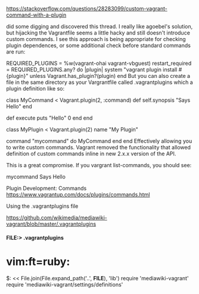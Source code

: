https://stackoverflow.com/questions/28283099/custom-vagrant-command-with-a-plugin


 did some digging and discovered this thread. I really like agoebel's solution, but hijacking the Vagrantfile seems a little hacky and still doesn't introduce custom commands. I see this approach is being appropriate for checking plugin dependences, or some additional check before standard commands are run:

REQUIRED_PLUGINS = %w(vagrant-ohai vagrant-vbguest)
restart_required = REQUIRED_PLUGINS.any? do |plugin|
  system "vagrant plugin install #{plugin}" unless Vagrant.has_plugin?(plugin)
end
But you can also create a file in the same directory as your Vargrantfile called .vagrantplugins which a plugin definition like so:

class MyCommand < Vagrant.plugin(2, :command)
  def self.synopsis
    "Says Hello"
  end

  def execute
    puts "Hello"
    0
  end
end

class MyPlugin < Vagrant.plugin(2)
  name "My Plugin"

  command "mycommand" do
    MyCommand
  end
end
Effectively allowing you to write custom commands. Vagrant removed the functionality that allowed definition of custom commands inline in new 2.x.x version of the API.

This is a great compromise. If you vargrant list-commands, you should see:

mycommand       Says Hello



Plugin Development: Commands
https://www.vagrantup.com/docs/plugins/commands.html


Using the .vagrantplugins file

https://github.com/wikimedia/mediawiki-vagrant/blob/master/.vagrantplugins
#### FILE:> .vagrantplugins
# vim:ft=ruby:
$: << File.join(File.expand_path('..', __FILE__), 'lib')
require 'mediawiki-vagrant'
require 'mediawiki-vagrant/settings/definitions'
